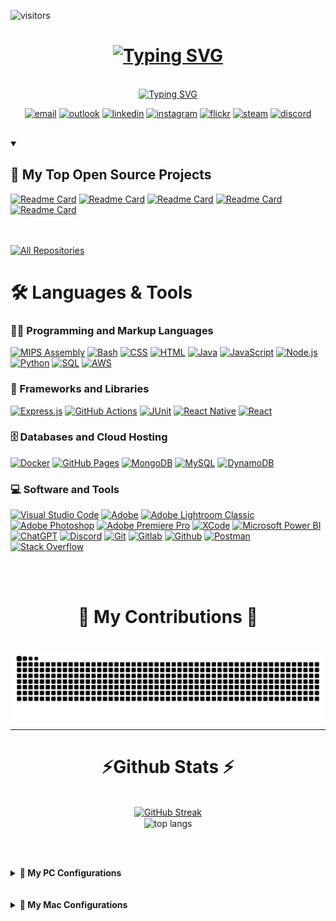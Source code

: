 ![visitors](https://visitor-badge.laobi.icu/badge?page_id=RidwanSiddique.RidwanSiddique)

<h1 align="center">
    <a href="https://git.io/typing-svg"><img src="https://readme-typing-svg.herokuapp.com?font=Rubik+Glitch&size=60&duration=3500&pause=1500&color=2622CC&background=063AFF00&center=true&random=false&width=1000&height=100&lines=Hello+ENTHUSIASTS!+;I'm+Ridwan+Siddique" alt="Typing SVG" /></a>
</h1>

<br/>
<div align="center">
 <a href="https://git.io/typing-svg"><img src="https://readme-typing-svg.herokuapp.com?font=Bungee+Spice&size=35&duration=3500&pause=1500&color=2622CC&background=063AFF00&center=true&repeat=false&random=false&width=500&height=100&lines=Find+Me+On" alt="Typing SVG" /></a>
  
<p align="center">
  <a href="mailto:rsiddique244@gmail.com"><img src="https://img.icons8.com/color/96/000000/gmail.png" alt="email"/></a>
  <a href="mailto:ridwan.siddique@usask.ca"><img src="https://img.icons8.com/color/96/000000/outlook-calendar.png" alt="outlook"/></a>
  <a href="https://www.linkedin.com/in/ridwan-siddique-8525311ab"><img src="https://img.icons8.com/color/96/000000/linkedin.png" alt="linkedin"/></a>
  <a href="https://www.instagram.com/ridwan__siddique"><img src="https://img.icons8.com/color/96/000000/instagram-new.png" alt="instagram"/></a>
  <a href="https://flickr.com/photos/ridwansiddique/"><img src="https://img.icons8.com/color/96/000000/flickr.png" alt="flickr"/></a>
  <a href="https://steamcommunity.com/id/astrolyth/"><img src="https://img.icons8.com/fluent/96/000000/steam.png" alt="steam"/></a>
  <a href="https://discordapp.com/users/247579286633054208"><img src="https://img.icons8.com/color/96/000000/discord-logo.png" alt="discord"/></a>
</p>
<br>
</div>

<details open> 
 
  <summary><h2>📘 My Top Open Source Projects</h2></summary>

[![Readme Card](https://github-readme-stats.vercel.app/api/pin/?username=RidwanSiddique&repo=SportSync&description_lines_count=4&theme=github_dark)](https://github.com/RidwanSiddique/SportSync)
[![Readme Card](https://github-readme-stats.vercel.app/api/pin/?username=RidwanSiddique&repo=SnakeGameAgent&description_lines_count=4&theme=github_dark)](https://github.com/RidwanSiddique/SnakeGameAgent)
[![Readme Card](https://github-readme-stats.vercel.app/api/pin/?username=RidwanSiddique&repo=MuslimEssentials&description_lines_count=4&theme=github_dark)](https://github.com/RidwanSiddique/MuslimEssentials)
[![Readme Card](https://github-readme-stats.vercel.app/api/pin/?username=RidwanSiddique&repo=DynamicProgramming&description_lines_count=4&theme=github_dark)](https://github.com/RidwanSiddique/DynamicProgramming)
[![Readme Card](https://github-readme-stats.vercel.app/api/pin/?username=RidwanSiddique&repo=TomatoLeafDiseaseIdentifier&description_lines_count=4&theme=github_dark)](https://github.com/RidwanSiddique/TomatoLeafDiseaseIdentifier)




<br/> <br/>
<a href="https://github.com/RidwanSiddique?tab=repositories&sort=stargazers"><img alt="All Repositories" title="All Repositories" src="https://custom-icon-badges.demolab.com/badge/-Click%20Here%20For%20All%20My%20Repos-1F222E?style=for-the-badge&logoColor=white&logo=repo"/></a>
<div> 
  <h1>🛠️ Languages & Tools</h1>
  <!-- Some badges are from https://github.com/Ileriayo/markdown-badges -->

  <h3>👨‍💻 Programming and Markup Languages</h3>

  <p>
      <a href="https://github.com/search?q=user%3ARidwanSiddique+language%3Aassembly"><img alt="MIPS Assembly" src="https://custom-icon-badges.demolab.com/badge/Assembly-525252.svg?logo=asm-hex&logoColor=white"></a>
      <a href="https://github.com/search?q=user%3ARidwanSiddique+language%3Abash"><img alt="Bash" src="https://img.shields.io/badge/Bash-121011.svg?logo=gnu-bash&logoColor=white"></a>
      <a href="https://github.com/search?q=user%3ARidwanSiddique+language%3Acss"><img alt="CSS" src="https://img.shields.io/badge/CSS-1572B6.svg?logo=css3&logoColor=white"></a>
      <a href="https://github.com/search?q=user%3ARidwanSiddique+language%3Ahtml"><img alt="HTML" src="https://img.shields.io/badge/HTML-E34F26.svg?logo=html5&logoColor=white"></a>
      <a href="https://github.com/search?q=user%3ARidwanSiddique+language%3Ajava"><img alt="Java" src="https://custom-icon-badges.demolab.com/badge/Java-007396.svg?logo=java&logoColor=white"></a>
      <a href="https://github.com/search?q=user%3ARidwanSiddique+language%3Ajavascript"><img alt="JavaScript" src="https://img.shields.io/badge/JavaScript-F7DF1E.svg?logo=javascript&logoColor=black"></a>
      <a href="https://github.com/search?q=user%3ARidwanSiddique+language%3Ajavascript"><img alt="Node.js" src="https://img.shields.io/badge/Node.js-43853D.svg?logo=node.js&logoColor=white"></a>
      <a href="https://github.com/search?q=user%3ARidwanSiddique+language%3Apython"><img alt="Python" src="https://img.shields.io/badge/Python-14354C.svg?logo=python&logoColor=white"></a>
      <a href="https://github.com/search?q=user%3ARidwanSiddique+language%3Asql"><img alt="SQL" src="https://custom-icon-badges.demolab.com/badge/SQL-025E8C.svg?logo=database&logoColor=white"></a>
      <a href="https://github.com/search?q=user%3ARidwanSiddique+language%3Ajaws"><img alt="AWS" src="https://img.shields.io/badge/AWS-%23FF9900.svg?logo=amazon-aws&logoColor=white)"></a>
  </p>

  <h3>🧰 Frameworks and Libraries</h3>

  <p>
      <a href="#"><img alt="Express.js" src="https://img.shields.io/badge/Express.js-404d59.svg?logo=express&logoColor=white"></a>
      <a href="#"><img alt="GitHub Actions" src="https://img.shields.io/badge/GitHub%20Actions-2671E5.svg?logo=github%20actions&logoColor=white"></a>
      <a href="#"><img alt="JUnit" src="https://custom-icon-badges.demolab.com/badge/JUnit-25A162.svg?logo=check-circle&logoColor=white"></a>
      <a href="#"><img alt="React Native" src="https://img.shields.io/badge/React_Native-%2320232a.svg?&logo=react&logoColor=%2361DAFB"></a>
      <a href="#"><img alt="React" src="https://img.shields.io/badge/React-20232a.svg?logo=react&logoColor=%2361DAFB"></a>
  </p>

  <h3>🗄️ Databases and Cloud Hosting</h3>

  <p>
      <a href="#"><img alt="Docker" src="https://img.shields.io/badge/docker-%230db7ed.svg?&logo=docker&logoColor=white"></a>
      <a href="#"><img alt="GitHub Pages" src="https://img.shields.io/badge/GitHub%20Pages-327FC7.svg?logo=github&logoColor=white"></a>
      <a href="#"><img alt="MongoDB" src ="https://img.shields.io/badge/MongoDB-4ea94b.svg?logo=mongodb&logoColor=white"></a>
      <a href="#"><img alt="MySQL" src="https://img.shields.io/badge/MySQL-00f.svg?logo=mysql&logoColor=white"></a>
      <a href="#"><img alt="DynamoDB" src="https://img.shields.io/badge/Amazon%20DynamoDB-4053D6?&logo=Amazon%20DynamoDB&logoColor=white)"></a>
  </p>

  <h3>💻 Software and Tools</h3>

  <p>
      <a href="#"><img alt="Visual Studio Code" src="https://img.shields.io/badge/Visual%20Studio%20Code-0078d7.svg?logo=visual-studio-code&logoColor=white"></a>
      <a href="#"><img alt="Adobe" src="https://img.shields.io/badge/Adobe-FF0000.svg?logo=adobe&logoColor=white"></a>
      <a href="#"><img alt="Adobe Lightroom Classic" src="https://img.shields.io/badge/Adobe%20Lightroom%20Classic-31A8FF.svg?logo=Adobe%20Lightroom%20Classic&logoColor=white"></a>
      <a href="#"><img alt="Adobe Photoshop" src="https://img.shields.io/badge/Adobe%20Photoshop-%2331A8FF.svg?&logo=adobe%20photoshop&logoColor=white"></a>
      <a href="#"><img alt="Adobe Premiere Pro" src="https://img.shields.io/badge/Adobe%20Premiere%20Pro-9999FF.svg?&logo=Adobe%20Premiere%20Pro&logoColor=white"></a>
      <a href="#"><img alt="XCode" src="https://img.shields.io/badge/XCode-007ACC?&logo=Xcode&logoColor=white"></a>
      <a href="#"><img alt="Microsoft Power BI" src="https://img.shields.io/badge/power_bi-F2C811?&logo=powerbi&logoColor=black"></a>
      <a href="#"><img alt="ChatGPT" src="https://img.shields.io/badge/ChatGPT-74aa9c?&logo=openai&logoColor=white"></a>
      <a href="#"><img alt="Discord" src="https://img.shields.io/badge/-Discord-5865F2.svg?logo=discord&logoColor=white"></a>
      <a href="#"><img alt="Git" src="https://img.shields.io/badge/Git-F05033.svg?logo=git&logoColor=white"></a>
      <a href="#"><img alt="Gitlab" src="https://img.shields.io/badge/gitlab-%23181717.svg?&logo=gitlab&logoColor=white"></a>
      <a href="#"><img alt="Github" src="https://img.shields.io/badge/github-%23121011.svg?&logo=github&logoColor=white"></a>
      <a href="#"><img alt="Postman" src="https://img.shields.io/badge/Postman-FF6C37?logo=postman&logoColor=white"></a>
      <a href="#"><img alt="Stack Overflow" src="https://img.shields.io/badge/-Stack%20Overflow-FE7A16?logo=stack-overflow&logoColor=white"></a>
      
  </p>
</div>
<br/> <br/>

<div align="center">
  <h1>🐍 My Contributions 🐍</h1>
  <br>
  <img alt="snake eating my contributions" src="https://raw.githubusercontent.com/RidwanSiddique/RidwanSiddique/output/github-contribution-grid-snake.svg" />
  
  <br/>
</div>

<hr/>

<h1 align="center">⚡Github Stats ⚡</h1>
<br>
<div align=center>
  <a href="https://git.io/streak-stats"><img src="https://streak-stats.demolab.com?user=RidwanSiddique&theme=tokyonight&hide_border=true" alt="GitHub Streak" /></a> <br/>
  <img width=325 align="center" src="https://github-readme-stats.vercel.app/api/top-langs/?username=RidwanSiddique&hide=HTML&langs_count=8&layout=compact&theme=react&border_radius=10&size_weight=0.5&count_weight=0.5&exclude_repo=github-readme-stats" alt="top langs" />
</div>

<br/><br/>


<details>
  <summary><strong>🚀 My PC Configurations</strong></summary>

  ## PC Specifications

  ### Operating System
  - **OS:** Windows 11 Home

  ### Processor
  - **CPU:** Intel Core i5-12400F @ 2.50GHz
  - **Cooler:** Cooler Master Hyper 212 Black

  ### Graphics
  - **GPU:** NVIDIA GeForce RTX 3080
  - **VRAM:** 10GB GDDR6X

  ### Memory
  - **RAM:** 32GB Corsair Vengeance RGB Pro DDR4 @ 3000MHz

  ### Storage
  - **SSD:** 1TB Samsung 970 EVO Plus NVMe SSD
  - **SSD2:** Crucial P3 Plus 4TB PCIe Gen4 3D NAND NVMe M.2 SSD

  ### Motherboard
  - **Motherboard:** Asrock B660 Pro RS

  ### Peripherals
  - **Monitor:** LG UltraGear 27" 1440p 165Hz G-SYNC
  - **Keyboard:** Feker IK75 Pro 75% Custom Keyboard.
  - **Switch:** Akko CS Piano (Tactile) + Akko Lavender V3 Pro (Tactile)
  - **Keycaps:** GMK Clone Rome OEM Profile
  - **Mouse:** Logitech G Pro X Superlight (Black)
  - **Headset:** Sennheiser GSP300
</details>
<br/> <br/>
<details>
  <summary><strong>🚀 My Mac Configurations</strong></summary>

  ## Mac Specifications

  ### Operating System
  - **OS:** MacOS 14 Sonoma

  ### Processor
  - **CPU:** Apple M2

  ### Graphics
  - **GPU:** Apple M2 Integrated

  ### Memory
  - **RAM:** 16GB LPDDR4X

  ### Storage
  - **SSD:** 512GB NVMe SSD

  ### Peripherals
  - **Monitor:** LG UltraGear 27" 1440p 165Hz G-SYNC
  - **Keyboard:** Epomaker TH66 Pro 65% Custom Keyboard.
  - **Switch:** Gateron Black Pro 3.0 (linear)
  - **KeyCaps:** PBT Keycaps in MDA Profile & Dye-sub Technique
  - **Mouse:** MX Master

</details>





